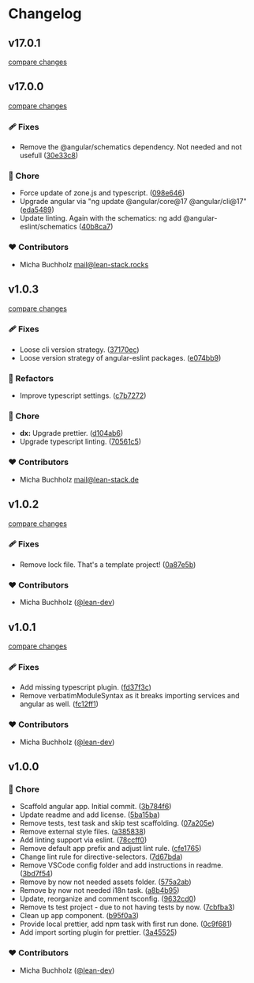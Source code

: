# Changelog


## v17.0.1

[compare changes](https://github.com/lean-ng/template/compare/v17.0.0...v17.0.1)

## v17.0.0

[compare changes](https://github.com/lean-ng/template/compare/v1.0.3...v17.0.0)

### 🩹 Fixes

- Remove the @angular/schematics dependency. Not needed and not usefull ([30e33c8](https://github.com/lean-ng/template/commit/30e33c8))

### 🏡 Chore

- Force update of zone.js and typescript. ([098e646](https://github.com/lean-ng/template/commit/098e646))
- Upgrade angular via "ng update @angular/core@17 @angular/cli@17" ([eda5489](https://github.com/lean-ng/template/commit/eda5489))
- Update linting. Again with the schematics: ng add @angular-eslint/schematics ([40b8ca7](https://github.com/lean-ng/template/commit/40b8ca7))

### ❤️ Contributors

- Micha Buchholz <mail@lean-stack.rocks>

## v1.0.3

[compare changes](https://github.com/lean-ng/template/compare/v1.0.2...v1.0.3)

### 🩹 Fixes

- Loose cli version strategy. ([37170ec](https://github.com/lean-ng/template/commit/37170ec))
- Loose version strategy of angular-eslint packages. ([e074bb9](https://github.com/lean-ng/template/commit/e074bb9))

### 💅 Refactors

- Improve typescript settings. ([c7b7272](https://github.com/lean-ng/template/commit/c7b7272))

### 🏡 Chore

- **dx:** Upgrade prettier. ([d104ab6](https://github.com/lean-ng/template/commit/d104ab6))
- Upgrade typescript linting. ([70561c5](https://github.com/lean-ng/template/commit/70561c5))

### ❤️ Contributors

- Micha Buchholz <mail@lean-stack.de>

## v1.0.2

[compare changes](https://github.com/lean-ng/template/compare/v1.0.1...v1.0.2)


### 🩹 Fixes

  - Remove lock file. That's a template project! ([0a87e5b](https://github.com/lean-ng/template/commit/0a87e5b))

### ❤️  Contributors

- Micha Buchholz ([@lean-dev](http://github.com/lean-dev))

## v1.0.1

[compare changes](https://github.com/lean-ng/template/compare/v1.0.0...v1.0.1)


### 🩹 Fixes

  - Add missing typescript plugin. ([fd37f3c](https://github.com/lean-ng/template/commit/fd37f3c))
  - Remove verbatimModuleSyntax as it breaks importing services and angular as well. ([fc12ff1](https://github.com/lean-ng/template/commit/fc12ff1))

### ❤️  Contributors

- Micha Buchholz ([@lean-dev](http://github.com/lean-dev))

## v1.0.0


### 🏡 Chore

  - Scaffold angular app. Initial commit. ([3b784f6](https://github.com/lean-ng/template/commit/3b784f6))
  - Update readme and add license. ([5ba15ba](https://github.com/lean-ng/template/commit/5ba15ba))
  - Remove tests, test task and skip test scaffolding. ([07a205e](https://github.com/lean-ng/template/commit/07a205e))
  - Remove external style files. ([a385838](https://github.com/lean-ng/template/commit/a385838))
  - Add linting support via eslint. ([78ccff0](https://github.com/lean-ng/template/commit/78ccff0))
  - Remove default app prefix and adjust lint rule. ([cfe1765](https://github.com/lean-ng/template/commit/cfe1765))
  - Change lint rule for directive-selectors. ([7d67bda](https://github.com/lean-ng/template/commit/7d67bda))
  - Remove VSCode config folder and add instructions in readme. ([3bd7f54](https://github.com/lean-ng/template/commit/3bd7f54))
  - Remove by now not needed assets folder. ([575a2ab](https://github.com/lean-ng/template/commit/575a2ab))
  - Remove by now not needed i18n task. ([a8b4b95](https://github.com/lean-ng/template/commit/a8b4b95))
  - Update, reorganize and comment tsconfig. ([9632cd0](https://github.com/lean-ng/template/commit/9632cd0))
  - Remove ts test project - due to not having tests by now. ([7cbfba3](https://github.com/lean-ng/template/commit/7cbfba3))
  - Clean up app component. ([b95f0a3](https://github.com/lean-ng/template/commit/b95f0a3))
  - Provide local prettier, add npm task with first run done. ([0c9f681](https://github.com/lean-ng/template/commit/0c9f681))
  - Add import sorting plugin for prettier. ([3a45525](https://github.com/lean-ng/template/commit/3a45525))

### ❤️  Contributors

- Micha Buchholz ([@lean-dev](http://github.com/lean-dev))

